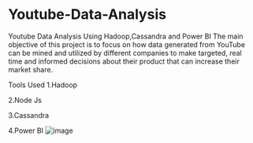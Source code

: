 # Youtube-Data-Analysis
Youtube Data Analysis Using Hadoop,Cassandra and Power BI
The main objective of this project is to focus on how data generated from YouTube can be mined and utilized by different companies to make targeted, real time and informed decisions about their product that can increase their market share.

Tools Used
1.Hadoop

2.Node Js

3.Cassandra

4.Power BI
![image](https://user-images.githubusercontent.com/52666251/229159451-7254a5f8-2863-434f-8de1-3194f8e91c0c.png)
